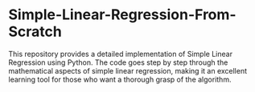 # Simple-Linear-Regression-From-Scratch
This repository provides a detailed implementation of Simple Linear Regression using Python. The code goes step by step through the mathematical aspects of simple linear regression, making it an excellent learning tool for those who want a thorough grasp of the algorithm.
